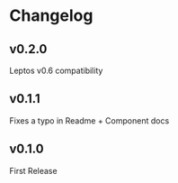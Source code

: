 # Changelog

## v0.2.0

Leptos v0.6 compatibility

## v0.1.1

Fixes a typo in Readme + Component docs

## v0.1.0

First Release